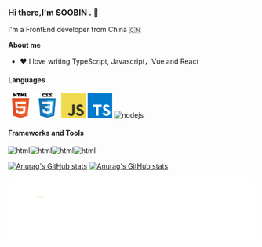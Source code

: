 ### Hi there,I'm SOOBIN . 👋

I'm a  FrontEnd developer from China 🇨🇳

**About me**

- ❤️ I love writing TypeScript, Javascript，Vue and React

#### Languages
<img height="50" src="https://raw.githubusercontent.com/github/explore/80688e429a7d4ef2fca1e82350fe8e3517d3494d/topics/html/html.png" alt="html" />
<img height="50" src="https://raw.githubusercontent.com/github/explore/80688e429a7d4ef2fca1e82350fe8e3517d3494d/topics/css/css.png" alt="css" />
<img height="50" alt="javascript" src="https://raw.githubusercontent.com/github/explore/80688e429a7d4ef2fca1e82350fe8e3517d3494d/topics/javascript/javascript.png">
<img height="50" alt="typescript" src="https://raw.githubusercontent.com/github/explore/80688e429a7d4ef2fca1e82350fe8e3517d3494d/topics/typescript/typescript.png">
<img height="50" alt="nodejs" src="https://api.iconify.design/logos:nodejs.svg?color=%23888888"> 



#### Frameworks and Tools
<img height="50" src="https://api.iconify.design/devicon:antdesign.svg?color=%23888888" alt="html" /><img height="50" src="https://api.iconify.design/logos:github-copilot.svg?color=%23888888" alt="html" /><img height="50" src="https://api.iconify.design/logos:git.svg?color=%23888888" alt="html" /><img height="50" src="https://api.iconify.design/logos:visual-studio-code.svg?color=%23888888" alt="html" />

  <a href="https://github.com/anuraghazra/github-readme-stats">
    <img align="center" src="https://github-readme-stats.vercel.app/api?username=soobin1104&show_icons=true&include_all_commits=true&theme=buefy&hide_border=true" alt="Anurag's GitHub stats" >
  </a>
  <a href="https://github.com/anuraghazra/github-readme-stats">
  <img align="center" src="https://github-readme-stats.vercel.app/api/top-langs/?username=soobin1104&layout=compact&theme=buefy&hide_border=true" alt="Anurag's GitHub stats" >
  </a>



![Animated Background](./bg.svg)
